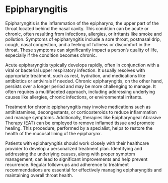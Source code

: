 <!--
source: GPT-4o
treatments: epipharyngeal abrasive therapy (EAT), antihistamines, decongestants, corticosteroids
tags: treatments surgeries
-->

# Epipharyngitis

Epipharyngitis is the inflammation of the epipharynx, the upper part of the throat located behind the nasal cavity. This condition can be acute or chronic, often resulting from infections, allergies, or irritants like smoke and pollution. Symptoms of epipharyngitis include a sore throat, postnasal drip, cough, nasal congestion, and a feeling of fullness or discomfort in the throat. These symptoms can significantly impact a person’s quality of life, especially if the condition becomes chronic.

Acute epipharyngitis typically develops rapidly, often in conjunction with a viral or bacterial upper respiratory infection. It usually resolves with appropriate treatment, such as rest, hydration, and medications like antibiotics or antivirals if needed. Chronic epipharyngitis, on the other hand, persists over a longer period and may be more challenging to manage. It often requires a multifaceted approach, including addressing underlying causes like allergies, chronic infections, or environmental irritants.

Treatment for chronic epipharyngitis may involve medications such as antihistamines, decongestants, or corticosteroids to reduce inflammation and manage symptoms. Additionally, therapies like Epipharyngeal Abrasive Therapy (EAT) can be employed to remove inflamed tissue and promote healing. This procedure, performed by a specialist, helps to restore the health of the mucosal lining of the epipharynx.

Patients with epipharyngitis should work closely with their healthcare provider to develop a personalized treatment plan. Identifying and addressing the underlying causes, along with proper symptom management, can lead to significant improvements and help prevent recurrence. Regular follow-ups and adherence to treatment recommendations are essential for effectively managing epipharyngitis and maintaining overall throat health.